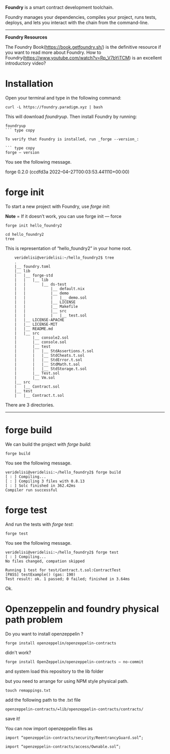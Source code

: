 **Foundry** is a smart contract development toolchain.

Foundry manages your dependencies, compiles your project, runs tests, deploys, and lets you interact with the chain from the command-line.

---

**Foundry Resources**

The Foundry Book(https://book.getfoundry.sh/) is the definitive resource if you want to read more about Foundry.
How to Foundry(https://www.youtube.com/watch?v=Rp_V7bYiTCM) is an excellent introductory video?

# Installation

Open your terminal and type in the following command:

``` type copy
curl -L https://foundry.paradigm.xyz | bash
```

This will download _foundryup_. Then install Foundry by running:

``` type copy
foundryup
``` type copy

To verify that Foundry is installed, run _forge --version_:

``` type copy
forge — version
```

You see the following message.

forge 0.2.0 (ccdfd3a 2022–04–27T00:03:53.441110+00:00)

# forge init

To start a new project with Foundry, use _forge init_:

**Note** = If it doesn’t work, you can use forge init — force

``` type copy
forge init hello_foundry2

cd hello_foundry2
tree
```
This is representation of “hello_foundry2” in your home root.

``` type copy
    veridelisi@veridelisi:~/hello_foundry2$ tree
    .
    |__ foundry.toml
    |__ lib
    |   |__ forge-std
    |   |   |__ lib
    |   |       |__ ds-test
    |   |           |__ default.nix
    |   |           |__ demo
    |   |           |   |__ demo.sol
    |   |           |__ LICENSE
    |   |           |__ Makefile
    |   |           |__ src
    |   |           |   |__ test.sol
    |   |__ LICENSE-APACHE
    |   |__ LICENSE-MIT
    |   |__ README.md
    |   |__ src
    |       |__ console2.sol
    |       |__ console.sol
    |       |__ test
    |       |   |__ StdAssertions.t.sol
    |       |   |__ StdCheats.t.sol
    |       |   |__ StdError.t.sol
    |       |   |__ StdMath.t.sol
    |       |   |__ StdStorage.t.sol
    |       |__ Test.sol
    |       |__ Vm.sol
    |__ src
    |   |__ Contract.sol
    |__ test
    |   |__ Contract.t.sol
```

There are 3 directories.

---

# forge build

We can build the project with _forge build_:

``` type copy
forge build
```

You see the following message.

``` type copy
veridelisi@veridelisi:~/hello_foundry2$ forge build
[ : ] Compiling...
[ : ] Compiling 3 files with 0.8.13
[ : ] Solc finished in 362.42ms
Compiler run successful

```

# forge test

And run the tests with _forge test_:

```type copy
forge test
```

You see the following message.

```type copy
veridelisi@veridelisi:~/hello_foundry2$ forge test
[ : ] Compiling...
No files changed, compation skipped

Running 1 test for test/Contract.t.sol:ContractTest
[PASS] testExample() (gas: 190)
Test result: ok. 1 passed; 0 failed; finished in 3.64ms
```

Ok.

# Openzeppelin and foundry physical path problem
Do you want to install openzeppelin ?

``` text copy
forge install openzeppelin/openzeppelin-contracts
```

didn't work?

``` text copy
forge install OpenZeppelin/openzeppelin-contracts — no-commit
```
and system load this repository to the lib folder

but you need to arrange for using NPM style physical path.

``` text copy
touch remappings.txt
```

add the following path to the .txt file

``` text copy
openzeppelin-contracts/=lib/openzeppelin-contracts/contracts/
```

save it!

You can now import openzeppelin files as

``` text copy
import “openzeppelin-contracts/security/ReentrancyGuard.sol”;

import “openzeppelin-contracts/access/Ownable.sol”;
```